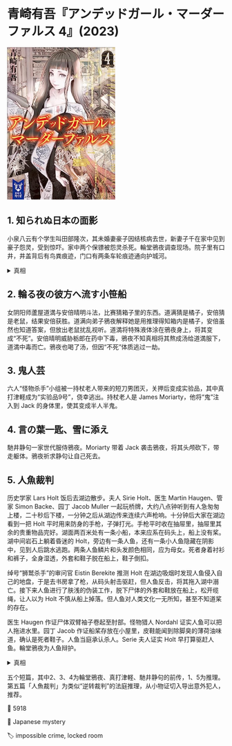 # 青崎有吾『アンデッドガール・マーダーファルス 4』(2023)

<img src=images/2023_cover.jpg width=250/>

## 1. 知られぬ日本の面影

小泉八云有个学生叫田部隆次，其未婚妻豪子因结核病去世，新妻子千在家中见到豪子怨灵，受到惊吓。家中两个保镖被怨灵杀死。輪堂鴉夜调查现场。院子里有口井，井盖背后有鸟粪痕迹，门口有两条车轮痕迹通向护城河。

<details><summary>真相</summary>
时值木犀花飘落的季节，但是地上没有花瓣，说明最近打扫过。井盖背后有鸟粪，说明有人打开井盖反着放。车轮印很深，是搬重物的痕迹。有一伙强盗从古井底下挖掘通往皇室御用地的地道，把挖出的土运到护城河倒掉。强盗冒充怨灵，是为了让千老实呆在屋里。幕后大佬是激进派幸存者絽崎帆輔，他的目的是绑架皇太子。绫崎养了一条名为“灸太”的杀人貉，被真打津軽杀死。
</details>

## 2. 輪る夜の彼方へ流す小笹船

女阴阳师蘆屋道満与安倍晴明斗法，比赛猜箱子里的东西。道满猜是橘子，安倍猜是老鼠，结果安倍获胜。道满向弟子鴉夜解释她是用推理得知箱内是橘子，安倍虽然也知道答案，但放出老鼠扰乱视听。道満将特殊液体涂在鴉夜身上，将其变成“不死”。安倍晴明威胁栃郎在药中下毒，鴉夜不知真相将其熬成汤给道満服下，道満中毒而亡。鴉夜也喝了汤，但因“不死”体质逃过一劫。

## 3. 鬼人芸

六人“怪物杀手”小组被一持杖老人带来的短刀男团灭，关押后变成实验品，其中真打津軽成为“实验品9号”，侥幸逃出。持杖老人是 James Moriarty，他将“鬼”注入到 Jack 的身体里，使其变成半人半鬼。

## 4. 言の葉一匙、雪に添え

馳井静句一家世代服侍鴉夜。Moriarty 带着 Jack 袭击鴉夜，将其头颅砍下，带走躯体。鴉夜祈求静句让自己死去。

## 5. 人魚裁判

历史学家 Lars Holt 饭后去湖边散步。夫人 Sirie Holt、医生 Martin Haugen、管家 Simon Backe、园丁 Jacob Muller 一起玩桥牌，大约八点钟听到有人急匆匆上楼，二十秒后下楼，一分钟之后从湖边传来连续六声枪响。十分钟后大家在湖边看到一把 Holt 平时用来防身的手枪，子弹打光。手枪平时收在抽屉里，抽屉里其余的贵重物品完好。湖面两百米处有一条小船，本来应系在码头上，船上没有桨。湖中间岩石上躺着昏迷的 Holt，旁边有一条人鱼，还有一条小人鱼隐藏在阴影中，见到人后跳水逃跑。两条人鱼鳞片和头发颜色相同，应为母女。死者身着衬衫和裤子，全身湿透，外套和鞋子脱在船上，鞋子倒扣。

绰号“狮鹫杀手”的审问官 Eistin Berekite 推测 Holt 在湖边吸烟时发现人鱼侵入自己的地盘，于是去书房拿了枪，从码头射击驱赶，但人鱼反击，将其拖入湖中溺亡。接下来人鱼进行了肤浅的伪装工作，脱下尸体的外套和鞋放在船上，松开缆绳，让人以为 Holt 不慎从船上掉落。但人鱼对人类文化一无所知，甚至不知道桨的存在。

医生 Haugen 作证尸体双臂袖子卷起至肘部。怪物猎人 Nordahl 证实人鱼可以把人拖进水里。园丁 Jacob 作证船桨存放在小屋里，皮鞋能闻到除脚臭的薄荷油味道，确认是死者鞋子。人鱼当庭承认杀人。Serie 夫人证实 Holt 早打算驱赶人鱼。輪堂鴉夜为人鱼辩护。

<details><summary>真相</summary>
Holt 的眼镜仍放在抽屉里，不戴眼镜无法从码头射杀人鱼。Holt 不可能在开枪之前脱外套，因为人鱼无法上岸取得外套。如果人鱼先将死者拖入水中溺死，再脱下其外套，那么卷起来的袖子便会被拉长，与尸体发现时的状况不符。所以人鱼不是凶手。

Holt 在湖边抽烟，有人从森林发动袭击，他拼命逃向码头，跳入小船，虽然没有桨，但风将小船推入湖中。袭击者从书房取来手枪射击，Holt 在慌乱中脱下外套和鞋子，卷起衬衫袖子，跳入水中，但因不会游泳溺亡。鞋底有薄荷味，说明鞋子没有浸水，在入水之前脱下，也就是说 Holt 是自愿入水，而不是被拖下水。人鱼承认杀人，是因为犯人用小人鱼作威胁。犯人知道 Holt 有晚餐后散步的习惯，并能劫持小人鱼，由此可知凶手是“狮鹫杀手”审问官，其杀人动机是爱慕 Serie 夫人。
</details>

五个短篇，其中2、3、4为輪堂鴉夜、真打津軽、馳井静句的前传，1、5为推理。第五篇「人魚裁判」为类似“逆转裁判”的法庭推理，从小物证切入导出意外犯人，推荐。

:link: 5918

:file_folder: Japanese mystery

:label: impossible crime, locked room
